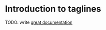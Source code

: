 # Introduction to taglines

TODO: write [great documentation](http://jacobian.org/writing/great-documentation/what-to-write/)
